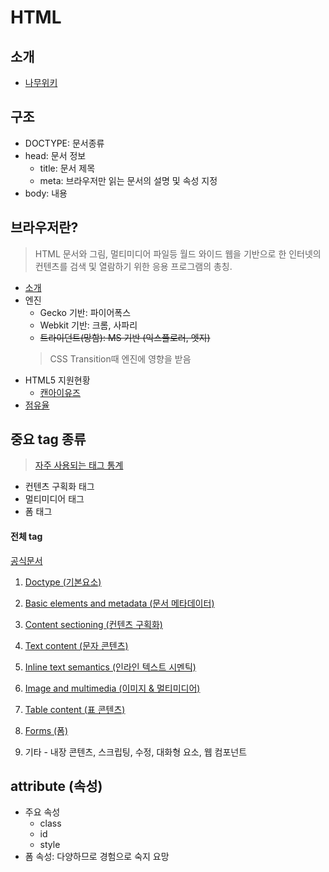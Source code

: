 # HTML

## 소개
  - [나무위키](https://namu.wiki/w/HTML5)

## 구조
  - DOCTYPE: 문서종류
  - head: 문서 정보
    - title: 문서 제목
    - meta: 브라우저만 읽는 문서의 설명 및 속성 지정
  - body: 내용

## 브라우저란?
  > HTML 문서와 그림, 멀티미디어 파일등 월드 와이드 웹을 기반으로 한 인터넷의 컨텐츠를 검색 및 열람하기 위한 응용 프로그램의 총칭.
  - [소개](https://namu.wiki/w/%EC%9B%B9%20%EB%B8%8C%EB%9D%BC%EC%9A%B0%EC%A0%80)
  - 엔진
    - Gecko 기반: 파이어폭스
    - Webkit 기반: 크롬, 사파리
    - ~~트라이던트(망함): MS 기반 (익스플로러, 엣지)~~
    > CSS Transition때 엔진에 영향을 받음
  - HTML5 지원현황
    - [캔아이유즈](https://caniuse.com/#feat=fileapi)
  - [점유율](http://gs.statcounter.com)


## 중요 tag 종류
  > [자주 사용되는 태그 통계](https://www.advancedwebranking.com/html/)
  - 컨텐츠 구획화 태그
  - 멀티미디어 태그
  - 폼 태그

#### 전체 tag
  [공식문서](https://developer.mozilla.org/ko/docs/Web/HTML/HTML5)

  1. [Doctype (기본요소)](https://developer.mozilla.org/ko/docs/Web/HTML/Element#%EA%B8%B0%EB%B3%B8_%EC%9A%94%EC%86%8C)

  2. [Basic elements and metadata (문서 메타데이터)](https://developer.mozilla.org/ko/docs/Web/HTML/Element#%EB%AC%B8%EC%84%9C_%EB%A9%94%ED%83%80%EB%8D%B0%EC%9D%B4%ED%84%B0https://developer.mozilla.org/ko/docs/Web/HTML/Element#%EB%AC%B8%EC%9E%90_%EC%BD%98%ED%85%90%EC%B8%A0)

  3. [Content sectioning (컨텐츠 구획화)](https://developer.mozilla.org/ko/docs/Web/HTML/Element#%EC%BB%A8%ED%85%90%EC%B8%A0_%EA%B5%AC%ED%9A%8D%ED%99%94)

  4. [Text content (문자 콘텐츠)](https://developer.mozilla.org/ko/docs/Web/HTML/Element#%EB%AC%B8%EC%9E%90_%EC%BD%98%ED%85%90%EC%B8%A0)

  5. [Inline text semantics (인라인 텍스트 시멘틱)](https://developer.mozilla.org/ko/docs/Web/HTML/Element#%EC%9D%B8%EB%9D%BC%EC%9D%B8_%ED%85%8D%EC%8A%A4%ED%8A%B8_%EC%8B%9C%EB%A9%98%ED%8B%B1)

  6. [Image and multimedia (이미지 & 멀티미디어)](https://developer.mozilla.org/ko/docs/Web/HTML/Element#%EC%9D%B4%EB%AF%B8%EC%A7%80_%EB%A9%80%ED%8B%B0%EB%AF%B8%EB%94%94%EC%96%B4)

  7. [Table content (표 콘텐츠)](https://developer.mozilla.org/ko/docs/Web/HTML/Element#%ED%91%9C_%EC%BD%98%ED%85%90%EC%B8%A0)

  8. [Forms (폼)](https://developer.mozilla.org/ko/docs/Web/HTML/Element#%ED%8F%BC)

  9. 기타 - 내장 콘텐츠, 스크립팅, 수정, 대화형 요소, 웹 컴포넌트

## attribute (속성)
  - 주요 속성
    - class
    - id
    - style
  - 폼 속성: 다양하므로 경험으로 숙지 요망
